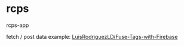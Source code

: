 # rcps
rcps-app


fetch / post data example:
[LuisRodriguezLD/Fuse-Tags-with-Firebase](https://github.com/LuisRodriguezLD/Fuse-Tags-with-Firebase/blob/master/MainView.ux)
